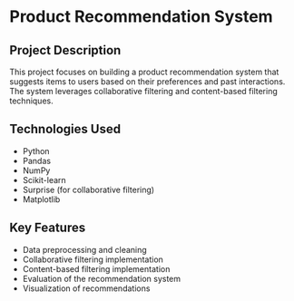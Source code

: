 # Product Recommendation System

## Project Description
This project focuses on building a product recommendation system that suggests items to users based on their preferences and past interactions. The system leverages collaborative filtering and content-based filtering techniques.

## Technologies Used
- Python
- Pandas
- NumPy
- Scikit-learn
- Surprise (for collaborative filtering)
- Matplotlib

## Key Features
- Data preprocessing and cleaning
- Collaborative filtering implementation
- Content-based filtering implementation
- Evaluation of the recommendation system
- Visualization of recommendations
